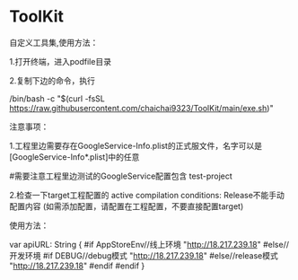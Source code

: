 # ToolKit
自定义工具集,使用方法：

1.打开终端，进入podfile目录

2.复制下边的命令，执行

/bin/bash -c "$(curl -fsSL https://raw.githubusercontent.com/chaichai9323/ToolKit/main/exe.sh)"


注意事项：

1.工程里边需要存在GoogleService-Info.plist的正式服文件，名字可以是[GoogleService-Info*.plist]中的任意

  #需要注意工程里边测试的GoogleService配置包含 test-project
  
2.检查一下target工程配置的 active compilation conditions: Release不能手动配置内容 (如需添加配置，请配置在工程配置，不要直接配置target)

使用方法：

var apiURL: String {
#if AppStoreEnv//线上环境
    "http://18.217.239.18"
#else//开发环境
    #if DEBUG//debug模式
        "http://18.217.239.18"
    #else//release模式
        "http://18.217.239.18"
    #endif
#endif
}